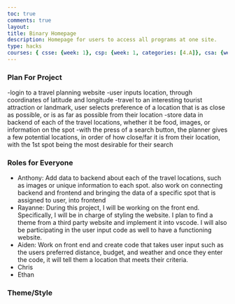 ```yaml
---
toc: true
comments: true
layout: 
title: Binary Homepage
description: Homepage for users to access all programs at one site.
type: hacks
courses: { csse: {week: 1}, csp: {week: 1, categories: [4.A]}, csa: {week: 0} }
---
```

### Plan For Project
-login to a travel planning website
-user inputs location, through coordinates of latitude and longitude
-travel to an interesting tourist attraction or landmark, user selects preference of a location that is as close as possible, or is as far as possible from their location
-store data in backend of each of the travel locations, whether it be food, images, or information on the spot
-with the press of a search button, the planner gives a few potential locations, in order of how close/far it is from their location, with the 1st spot being the most desirable for their search

### Roles for Everyone
- Anthony: Add data to backend about each of the travel locations, such as images or unique information to each spot. also work on connecting backend and frontend and bringing the data of a specific spot that is assigned to user, into frontend
- Rayanne: During this project, I will be working on the front end. Specifically, I will be in charge of styling the website. I plan to find a theme from a third party website and implement it into vscode. I will also be participating in the user input code as well to have a functioning website.
- Aiden: Work on front end and create code that takes user input such as the users preferred distance, budget, and weather and once they enter the code, it will tell them a location that meets their criteria.
- Chris
- Ethan

### Theme/Style
